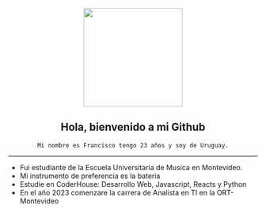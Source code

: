 

<div align="center">
  <img src="https://media.giphy.com/media/PmAjqmm4beKervYzFr/giphy.gif" width="200" />
  
  <h2>  Hola, bienvenido a mi Github </h2
---
  <p>
    
    Mi nombre es Francisco tengo 23 años y soy de Uruguay.
  </p>
</div>

---

- Fui estudiante de la Escuela Universitaria de Musica en Montevideo.
- Mi instrumento de preferencia es la bateria
- Estudie en CoderHouse: Desarrollo Web, Javascript, Reacts y Python
- En el año 2023 comenzare la carrera de Analista en TI en la ORT-Montevideo

